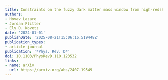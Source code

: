 ```yaml
---
title: Constraints on the fuzzy dark matter mass window from high-redshift observables
authors:
- Hovav Lazare
- Jordan Flitter
- Ely D. Kovetz
date: '2024-01-01'
publishDate: '2025-08-21T15:06:16.519448Z'
publication_types:
- article-journal
publication: '*Phys. Rev. D*'
doi: 10.1103/PhysRevD.110.123532
links:
- name: arXiv
  url: https://arxiv.org/abs/2407.19549
---
```

